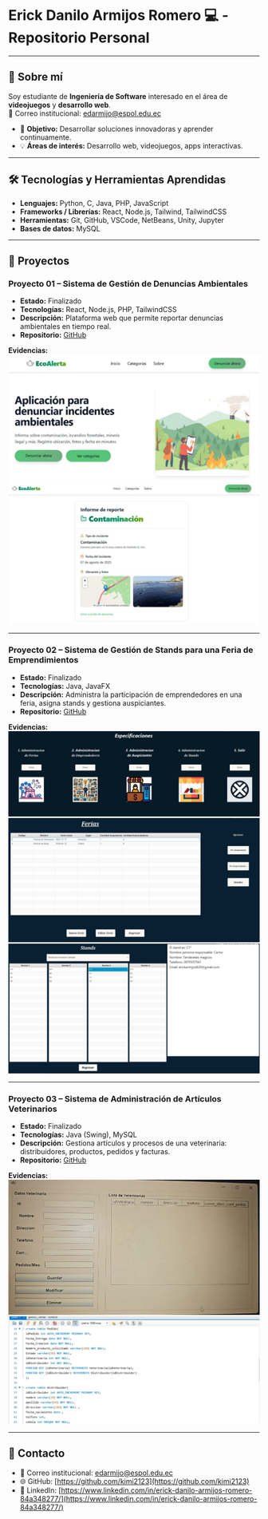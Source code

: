 # Erick Danilo Armijos Romero 💻 - Repositorio Personal

---

## 🌟 Sobre mí
Soy estudiante de **Ingeniería de Software** interesado en el área de **videojuegos** y **desarrollo web**.  
📧 Correo institucional: edarmijo@espol.edu.ec  

- 🎯 **Objetivo:** Desarrollar soluciones innovadoras y aprender continuamente.  
- 💡 **Áreas de interés:** Desarrollo web, videojuegos, apps interactivas.

---

## 🛠 Tecnologías y Herramientas Aprendidas

- **Lenguajes:** Python, C, Java, PHP, JavaScript  
- **Frameworks / Librerías:** React, Node.js, Tailwind, TailwindCSS  
- **Herramientas:** Git, GitHub, VSCode, NetBeans, Unity, Jupyter  
- **Bases de datos:** MySQL  

---

## 📂 Proyectos

### Proyecto 01 – Sistema de Gestión de Denuncias Ambientales
- **Estado:** Finalizado  
- **Tecnologías:** React, Node.js, PHP, TailwindCSS  
- **Descripción:** Plataforma web que permite reportar denuncias ambientales en tiempo real.  
- **Repositorio:** [GitHub](https://github.com/kimi2123/ecoAlerta)  

**Evidencias:**  
![ProyectoEcoAlerta1.jpg](/capturas/ProyectoEcoAlerta1.jpg)  
![ProyectoEcoAlerta2.jpg](/capturas/ProyectoEcoAlerta2.jpg)  

---

### Proyecto 02 – Sistema de Gestión de Stands para una Feria de Emprendimientos
- **Estado:** Finalizado  
- **Tecnologías:** Java, JavaFX  
- **Descripción:** Administra la participación de emprendedores en una feria, asigna stands y gestiona auspiciantes.  
- **Repositorio:** [GitHub](https://github.com/Ricardo24A/POO-P3-G07)  

**Evidencias:**  
![ProyectoFeria1.jpg](/capturas/ProyectoFeria1.jpg)  
![ProyectoFeria2.jpg](/capturas/ProyectoFeria2.jpg)  
![ProyectoFeria3.jpg](/capturas/ProyectoFeria3.jpg)  

---

### Proyecto 03 – Sistema de Administración de Artículos Veterinarios
- **Estado:** Finalizado  
- **Tecnologías:** Java (Swing), MySQL  
- **Descripción:** Gestiona artículos y procesos de una veterinaria: distribuidores, productos, pedidos y facturas.  
- **Repositorio:** [GitHub](https://github.com/kimi2123/ProyectoSistemasDeBasesDeDatos)  

**Evidencias:**  
![ProyectoGestion1.jpg](/capturas/ProyectoGestion1.jpg)  
![ProyectoGestion2.jpg](/capturas/ProyectoGestion2.jpg)  

---

## 🔗 Contacto
- 📧 Correo institucional: edarmijo@espol.edu.ec  
- 🌐 GitHub: [https://github.com/kimi2123](https://github.com/kimi2123)  
- 💼 LinkedIn: [https://www.linkedin.com/in/erick-danilo-armijos-romero-84a348277/](https://www.linkedin.com/in/erick-danilo-armijos-romero-84a348277/)
